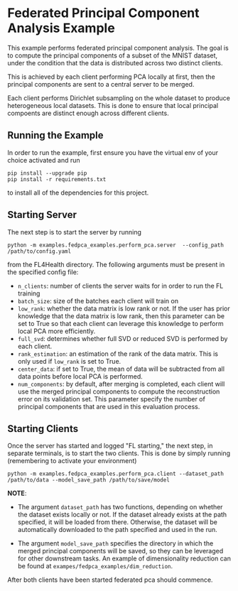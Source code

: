# Federated Principal Component Analysis Example
This example performs federated principal component analysis. The goal is to compute the principal components of a subset of the MNIST dataset, under the condition that the data is distributed across two distinct clients.

This is achieved by each client performing PCA locally at first, then the principal components are sent to a central server to be merged.

Each client performs Dirichlet subsampling on the whole dataset to produce heterogeneous local datasets. This is done to ensure that local principal compoents are distinct enough across different clients.

## Running the Example
In order to run the example, first ensure you have the virtual env of your choice activated and run
```
pip install --upgrade pip
pip install -r requirements.txt
```
to install all of the dependencies for this project.

## Starting Server

The next step is to start the server by running
```
python -m examples.fedpca_examples.perform_pca.server  --config_path /path/to/config.yaml
```
from the FL4Health directory. The following arguments must be present in the specified config file:
* `n_clients`: number of clients the server waits for in order to run the FL training
* `batch_size`: size of the batches each client will train on
* `low_rank`: whether the data matrix is low rank or not. If the user has prior knowledge that the data matrix is low rank, then this parameter can be set to True so that each client can leverage this knowledge to perform local PCA more efficiently.
* `full_svd`: determines whether full SVD or reduced SVD is performed by each client.
* `rank_estimation`: an estimation of the rank of the data matrix. This is only used if `low_rank` is set to True.
* `center_data`: if set to True, the mean of data will be subtracted from all data points before local PCA is performed.
* `num_components`: by default, after merging is completed, each client will use the merged principal components to compute the reconstruction error on its validation set. This parameter specify the number of principal components that are used in this evaluation process.

## Starting Clients

Once the server has started and logged "FL starting," the next step, in separate terminals, is to start the two
clients. This is done by simply running (remembering to activate your environment)
```
python -m examples.fedpca_examples.perform_pca.client --dataset_path /path/to/data --model_save_path /path/to/save/model
```
**NOTE**:

* The argument `dataset_path` has two functions, depending on whether the dataset exists locally or not. If
the dataset already exists at the path specified, it will be loaded from there. Otherwise, the dataset will be
automatically downloaded to the path specified and used in the run.

* The argument `model_save_path` specifies the directory in which the merged principal components will be saved, so they can be leveraged for other downstream tasks. An example of dimensionality reduction can be found at `exampes/fedpca_examples/dim_reduction`.

After both clients have been started federated pca should commence.
